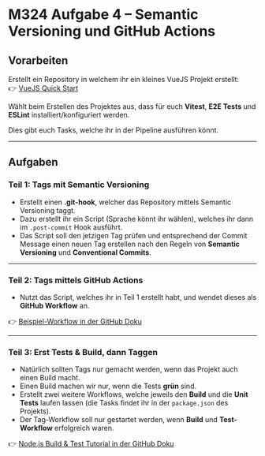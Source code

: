 # M324 Aufgabe 4 – Semantic Versioning und GitHub Actions

## Vorarbeiten
Erstellt ein Repository in welchem ihr ein kleines VueJS Projekt erstellt:  
👉 [VueJS Quick Start](https://vuejs.org/guide/quick-start)

Wählt beim Erstellen des Projektes aus, dass für euch **Vitest**, **E2E Tests** und **ESLint** installiert/konfiguriert werden.  

Dies gibt euch Tasks, welche ihr in der Pipeline ausführen könnt.  

---

## Aufgaben

### Teil 1: Tags mit Semantic Versioning
- Erstellt einen **.git-hook**, welcher das Repository mittels Semantic Versioning taggt.  
- Dazu erstellt ihr ein Script (Sprache könnt ihr wählen), welches ihr dann im `.post-commit` Hook ausführt.  
- Das Script soll den jetzigen Tag prüfen und entsprechend der Commit Message einen neuen Tag erstellen nach den Regeln von **Semantic Versioning** und **Conventional Commits**.  

---

### Teil 2: Tags mittels GitHub Actions
- Nutzt das Script, welches ihr in Teil 1 erstellt habt, und wendet dieses als **GitHub Workflow** an.  

👉 [Beispiel-Workflow in der GitHub Doku](https://docs.github.com/de/actions/tutorials/create-an-example-workflow)

---

### Teil 3: Erst Tests & Build, dann Taggen
- Natürlich sollten Tags nur gemacht werden, wenn das Projekt auch einen Build macht.  
- Einen Build machen wir nur, wenn die Tests **grün** sind.  
- Erstellt zwei weitere Workflows, welche jeweils den **Build** und die **Unit Tests** laufen lassen (die Tasks findet ihr in der `package.json` des Projekts).  
- Der Tag-Workflow soll nur gestartet werden, wenn **Build** und **Test-Workflow** erfolgreich waren.  

👉 [Node.js Build & Test Tutorial in der GitHub Doku](https://docs.github.com/de/actions/tutorials/build-and-test-code/nodejs)
